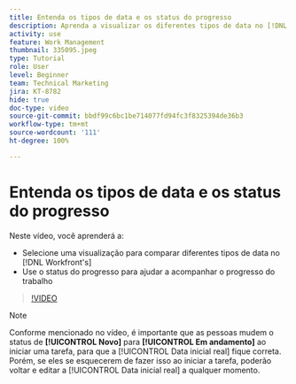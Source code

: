 ```yaml
---
title: Entenda os tipos de data e os status do progresso
description: Aprenda a visualizar os diferentes tipos de data no [!DNL  Workfront] e usar o status do progresso para ajudar a acompanhar o progresso do trabalho.
activity: use
feature: Work Management
thumbnail: 335095.jpeg
type: Tutorial
role: User
level: Beginner
team: Technical Marketing
jira: KT-8782
hide: true
doc-type: video
source-git-commit: bbdf99c6bc1be714077fd94fc3f8325394de36b3
workflow-type: tm+mt
source-wordcount: '111'
ht-degree: 100%

---
```


# Entenda os tipos de data e os status do progresso

Neste vídeo, você aprenderá a:

* Selecione uma visualização para comparar diferentes tipos de data no [!DNL Workfront's]
* Use o status do progresso para ajudar a acompanhar o progresso do trabalho

>[!VIDEO](https://video.tv.adobe.com/v/335095/?quality=12&learn=on&enablevpops=1)

>[!NOTE]
>
>Conforme mencionado no vídeo, é importante que as pessoas mudem o status de **[!UICONTROL Novo]** para **[!UICONTROL Em andamento]** ao iniciar uma tarefa, para que a [!UICONTROL Data inicial real] fique correta. Porém, se eles se esquecerem de fazer isso ao iniciar a tarefa, poderão voltar e editar a [!UICONTROL Data inicial real] a qualquer momento.


<!--
Task progress status overview
Definitions for the project, task, and issue dates within Workfront
Project timelines
-->

